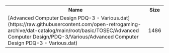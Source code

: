 <table>
<tr><th>Name</th><th>Size</th></tr>
<tr><td>
[Advanced Computer Design PDQ-3 - Various.dat](https://raw.githubusercontent.com/open-retrogaming-archive/dat-catalog/main/root/basic/TOSEC/Advanced Computer Design/PDQ-3/Various/Advanced Computer Design PDQ-3 - Various.dat)
</td><td>1486</td></tr>
</table>
